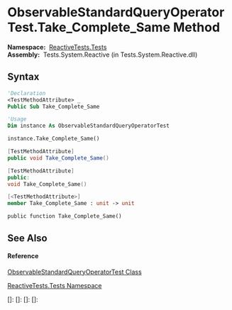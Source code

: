 # ObservableStandardQueryOperatorTest.Take\_Complete\_Same Method

**Namespace:**  [ReactiveTests.Tests](ReactiveTests.Tests\ReactiveTests.Tests.md)  
**Assembly:**  Tests.System.Reactive (in Tests.System.Reactive.dll)

## Syntax

```vb
'Declaration
<TestMethodAttribute> _
Public Sub Take_Complete_Same
```

```vb
'Usage
Dim instance As ObservableStandardQueryOperatorTest

instance.Take_Complete_Same()
```

```csharp
[TestMethodAttribute]
public void Take_Complete_Same()
```

```c++
[TestMethodAttribute]
public:
void Take_Complete_Same()
```

```fsharp
[<TestMethodAttribute>]
member Take_Complete_Same : unit -> unit 
```

```jscript
public function Take_Complete_Same()
```

## See Also

#### Reference

[ObservableStandardQueryOperatorTest Class](ObservableStandardQueryOperatorTest\ObservableStandardQueryOperatorTest.md)

[ReactiveTests.Tests Namespace](ReactiveTests.Tests\ReactiveTests.Tests.md)

[]: 
[]: 
[]: 
[]: 